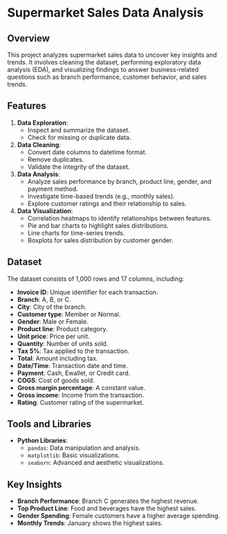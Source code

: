 # Supermarket Sales Data Analysis

## Overview
This project analyzes supermarket sales data to uncover key insights and trends. It involves cleaning the dataset, performing exploratory data analysis (EDA), and visualizing findings to answer business-related questions such as branch performance, customer behavior, and sales trends.

## Features
1. **Data Exploration**:
   - Inspect and summarize the dataset.
   - Check for missing or duplicate data.
2. **Data Cleaning**:
   - Convert date columns to datetime format.
   - Remove duplicates.
   - Validate the integrity of the dataset.
3. **Data Analysis**:
   - Analyze sales performance by branch, product line, gender, and payment method.
   - Investigate time-based trends (e.g., monthly sales).
   - Explore customer ratings and their relationship to sales.
4. **Data Visualization**:
   - Correlation heatmaps to identify relationships between features.
   - Pie and bar charts to highlight sales distributions.
   - Line charts for time-series trends.
   - Boxplots for sales distribution by customer gender.

## Dataset
The dataset consists of 1,000 rows and 17 columns, including:
- **Invoice ID**: Unique identifier for each transaction.
- **Branch**: A, B, or C.
- **City**: City of the branch.
- **Customer type**: Member or Normal.
- **Gender**: Male or Female.
- **Product line**: Product category.
- **Unit price**: Price per unit.
- **Quantity**: Number of units sold.
- **Tax 5%**: Tax applied to the transaction.
- **Total**: Amount including tax.
- **Date/Time**: Transaction date and time.
- **Payment**: Cash, Ewallet, or Credit card.
- **COGS**: Cost of goods sold.
- **Gross margin percentage**: A constant value.
- **Gross income**: Income from the transaction.
- **Rating**: Customer rating of the supermarket.

## Tools and Libraries
- **Python Libraries**:
  - `pandas`: Data manipulation and analysis.
  - `matplotlib`: Basic visualizations.
  - `seaborn`: Advanced and aesthetic visualizations.

## Key Insights
- **Branch Performance**: Branch C generates the highest revenue.
- **Top Product Line**: Food and beverages have the highest sales.
- **Gender Spending**: Female customers have a higher average spending.
- **Monthly Trends**: January shows the highest sales.
